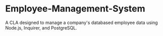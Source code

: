 # Employee-Management-System
A CLA designed to manage a company's databased employee data using Node.js, Inquirer, and PostgreSQL.
